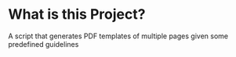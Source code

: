 # What is this Project?
A script that generates PDF templates of multiple pages given some predefined guidelines
